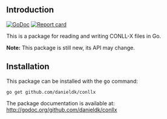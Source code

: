 ## Introduction

[![GoDoc](https://godoc.org/github.com/danieldk/conllx?status.svg)](https://godoc.org/github.com/danieldk/conllx)
[![Report card](http://goreportcard.com/badge/danieldk/conllx)](http://goreportcard.com/report/danieldk/conllx)

This is a package for reading and writing CONLL-X files in Go.

**Note:** This package is still new, its API may change.

## Installation

This package can be installed with the <tt>go</tt> command:

    go get github.com/danieldk/conllx

The package documentation is available at: http://godoc.org/github.com/danieldk/conllx
